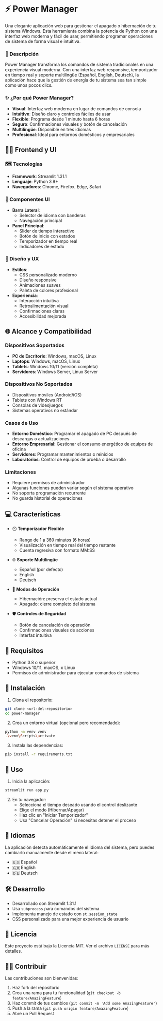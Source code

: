 # ⚡ Power Manager

Una elegante aplicación web para gestionar el apagado o hibernación de tu sistema Windows. Esta herramienta combina la potencia de Python con una interfaz web moderna y fácil de usar, permitiendo programar operaciones de sistema de forma visual e intuitiva.

### 💫 Descripción
Power Manager transforma los comandos de sistema tradicionales en una experiencia visual moderna. Con una interfaz web responsive, temporizador en tiempo real y soporte multilingüe (Español, English, Deutsch), la aplicación hace que la gestión de energía de tu sistema sea tan simple como unos pocos clics.

### ✨ ¿Por qué Power Manager?
- **Visual**: Interfaz web moderna en lugar de comandos de consola
- **Intuitivo**: Diseño claro y controles fáciles de usar
- **Flexible**: Programa desde 1 minuto hasta 6 horas
- **Seguro**: Confirmaciones visuales y botón de cancelación
- **Multilingüe**: Disponible en tres idiomas
- **Profesional**: Ideal para entornos domésticos y empresariales

## 👨‍💻 Frontend y UI

### 🗺️ Tecnologías
- **Framework**: Streamlit 1.31.1
- **Lenguaje**: Python 3.8+
- **Navegadores**: Chrome, Firefox, Edge, Safari

### 🎨 Componentes UI
- **Barra Lateral**:
  - Selector de idioma con banderas
  - Navegación principal
- **Panel Principal**:
  - Slider de tiempo interactivo
  - Botón de inicio con estados
  - Temporizador en tiempo real
  - Indicadores de estado

### 📐 Diseño y UX
- **Estilos**:
  - CSS personalizado moderno
  - Diseño responsive
  - Animaciones suaves
  - Paleta de colores profesional
- **Experiencia**:
  - Interacción intuitiva
  - Retroalimentación visual
  - Confirmaciones claras
  - Accesibilidad mejorada

## 🌐 Alcance y Compatibilidad

### Dispositivos Soportados
- **PC de Escritorio**: Windows, macOS, Linux
- **Laptops**: Windows, macOS, Linux
- **Tablets**: Windows 10/11 (versión completa)
- **Servidores**: Windows Server, Linux Server

### Dispositivos No Soportados
- Dispositivos móviles (Android/iOS)
- Tablets con Windows RT
- Consolas de videojuegos
- Sistemas operativos no estándar

### Casos de Uso
- **Entorno Doméstico**: Programar el apagado de PC después de descargas o actualizaciones
- **Entorno Empresarial**: Gestionar el consumo energético de equipos de oficina
- **Servidores**: Programar mantenimientos o reinicios
- **Laboratorios**: Control de equipos de prueba o desarrollo

### Limitaciones
- Requiere permisos de administrador
- Algunas funciones pueden variar según el sistema operativo
- No soporta programación recurrente
- No guarda historial de operaciones

## 💻 Características

- ⏲️ **Temporizador Flexible**
  - Rango de 1 a 360 minutos (6 horas)
  - Visualización en tiempo real del tiempo restante
  - Cuenta regresiva con formato MM:SS

- 🌐 **Soporte Multilingüe**
  - Español (por defecto)
  - English
  - Deutsch

- 💪 **Modos de Operación**
  - Hibernación: preserva el estado actual
  - Apagado: cierre completo del sistema

- 🛡️ **Controles de Seguridad**
  - Botón de cancelación de operación
  - Confirmaciones visuales de acciones
  - Interfaz intuitiva

## 📍 Requisitos

- Python 3.8 o superior
- Windows 10/11, macOS, o Linux
- Permisos de administrador para ejecutar comandos de sistema

## 💾 Instalación

1. Clona el repositorio:
```bash
git clone <url-del-repositorio>
cd power-manager
```

2. Crea un entorno virtual (opcional pero recomendado):
```bash
python -m venv venv
.\venv\Scripts\activate
```

3. Instala las dependencias:
```bash
pip install -r requirements.txt
```

## 📂 Uso

1. Inicia la aplicación:
```bash
streamlit run app.py
```

2. En tu navegador:
   - Selecciona el tiempo deseado usando el control deslizante
   - Elige el modo (Hibernar/Apagar)
   - Haz clic en "Iniciar Temporizador"
   - Usa "Cancelar Operación" si necesitas detener el proceso

## 💬 Idiomas

La aplicación detecta automáticamente el idioma del sistema, pero puedes cambiarlo manualmente desde el menú lateral:

- 🇪🇸 Español
- 🇬🇧 English
- 🇩🇪 Deutsch

## 🛠️ Desarrollo

- Desarrollado con Streamlit 1.31.1
- Usa `subprocess` para comandos del sistema
- Implementa manejo de estado con `st.session_state`
- CSS personalizado para una mejor experiencia de usuario

## 📘 Licencia

Este proyecto está bajo la Licencia MIT. Ver el archivo `LICENSE` para más detalles.

## 👨‍💻 Contribuir

Las contribuciones son bienvenidas:

1. Haz fork del repositorio
2. Crea una rama para tu funcionalidad (`git checkout -b feature/AmazingFeature`)
3. Haz commit de tus cambios (`git commit -m 'Add some AmazingFeature'`)
4. Push a la rama (`git push origin feature/AmazingFeature`)
5. Abre un Pull Request
